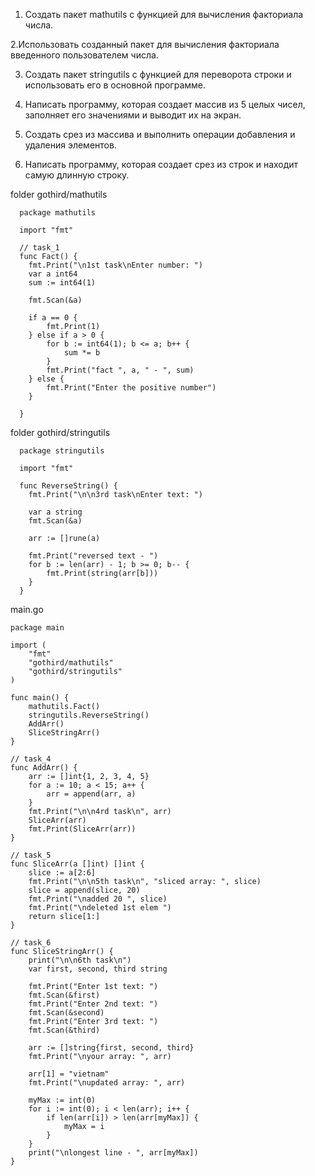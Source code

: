 1. Создать пакет mathutils с функцией для вычисления факториала числа.

2.Использовать созданный пакет для вычисления факториала введенного пользователем числа.

3. Создать пакет stringutils с функцией для переворота строки и использовать его в основной программе.

4. Написать программу, которая создает массив из 5 целых чисел, заполняет его значениями и выводит их на экран.

5. Создать срез из массива и выполнить операции добавления и удаления элементов.

6. Написать программу, которая создает срез из строк и находит самую длинную строку.

folder gothird/mathutils
```
  package mathutils

  import "fmt"
  
  // task_1
  func Fact() {
  	fmt.Print("\n1st task\nEnter number: ")
  	var a int64
  	sum := int64(1)
  
  	fmt.Scan(&a)
  
  	if a == 0 {
  		fmt.Print(1)
  	} else if a > 0 {
  		for b := int64(1); b <= a; b++ {
  			sum *= b
  		}
  		fmt.Print("fact ", a, " - ", sum)
  	} else {
  		fmt.Print("Enter the positive number")
  	}
  
  }

```

folder gothird/stringutils
```
  package stringutils
  
  import "fmt"
  
  func ReverseString() {
  	fmt.Print("\n\n3rd task\nEnter text: ")
  
  	var a string
  	fmt.Scan(&a)
  
  	arr := []rune(a)
  
  	fmt.Print("reversed text - ")
  	for b := len(arr) - 1; b >= 0; b-- {
  		fmt.Print(string(arr[b]))
  	}
  }

```

main.go
```
package main

import (
	"fmt"
	"gothird/mathutils"
	"gothird/stringutils"
)

func main() {
	mathutils.Fact()
	stringutils.ReverseString()
	AddArr()
	SliceStringArr()
}

// task_4
func AddArr() {
	arr := []int{1, 2, 3, 4, 5}
	for a := 10; a < 15; a++ {
		arr = append(arr, a)
	}
	fmt.Print("\n\n4rd task\n", arr)
	SliceArr(arr)
	fmt.Print(SliceArr(arr))
}

// task_5
func SliceArr(a []int) []int {
	slice := a[2:6]
	fmt.Print("\n\n5th task\n", "sliced array: ", slice)
	slice = append(slice, 20)
	fmt.Print("\nadded 20 ", slice)
	fmt.Print("\ndeleted 1st elem ")
	return slice[1:]
}

// task_6
func SliceStringArr() {
	print("\n\n6th task\n")
	var first, second, third string

	fmt.Print("Enter 1st text: ")
	fmt.Scan(&first)
	fmt.Print("Enter 2nd text: ")
	fmt.Scan(&second)
	fmt.Print("Enter 3rd text: ")
	fmt.Scan(&third)

	arr := []string{first, second, third}
	fmt.Print("\nyour array: ", arr)

	arr[1] = "vietnam"
	fmt.Print("\nupdated array: ", arr)

	myMax := int(0)
	for i := int(0); i < len(arr); i++ {
		if len(arr[i]) > len(arr[myMax]) {
			myMax = i
		}
	}
	print("\nlongest line - ", arr[myMax])
}

```
